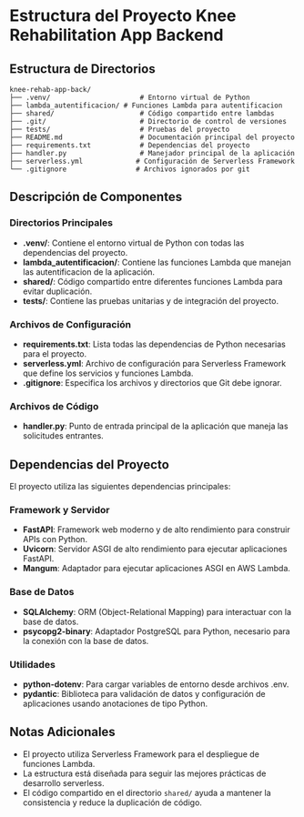 # Estructura del Proyecto Knee Rehabilitation App Backend

## Estructura de Directorios

```
knee-rehab-app-back/
├── .venv/                      # Entorno virtual de Python
├── lambda_autentificacion/ # Funciones Lambda para autentificacion
├── shared/                     # Código compartido entre lambdas
├── .git/                       # Directorio de control de versiones
├── tests/                      # Pruebas del proyecto
├── README.md                   # Documentación principal del proyecto
├── requirements.txt            # Dependencias del proyecto
├── handler.py                  # Manejador principal de la aplicación
├── serverless.yml             # Configuración de Serverless Framework
└── .gitignore                 # Archivos ignorados por git
```

## Descripción de Componentes

### Directorios Principales

- **.venv/**: Contiene el entorno virtual de Python con todas las dependencias del proyecto.
- **lambda_autentificacion/**: Contiene las funciones Lambda que manejan las autentificacion de la aplicación.
- **shared/**: Código compartido entre diferentes funciones Lambda para evitar duplicación.
- **tests/**: Contiene las pruebas unitarias y de integración del proyecto.

### Archivos de Configuración

- **requirements.txt**: Lista todas las dependencias de Python necesarias para el proyecto.
- **serverless.yml**: Archivo de configuración para Serverless Framework que define los servicios y funciones Lambda.
- **.gitignore**: Especifica los archivos y directorios que Git debe ignorar.

### Archivos de Código

- **handler.py**: Punto de entrada principal de la aplicación que maneja las solicitudes entrantes.

## Dependencias del Proyecto

El proyecto utiliza las siguientes dependencias principales:

### Framework y Servidor
- **FastAPI**: Framework web moderno y de alto rendimiento para construir APIs con Python.
- **Uvicorn**: Servidor ASGI de alto rendimiento para ejecutar aplicaciones FastAPI.
- **Mangum**: Adaptador para ejecutar aplicaciones ASGI en AWS Lambda.

### Base de Datos
- **SQLAlchemy**: ORM (Object-Relational Mapping) para interactuar con la base de datos.
- **psycopg2-binary**: Adaptador PostgreSQL para Python, necesario para la conexión con la base de datos.

### Utilidades
- **python-dotenv**: Para cargar variables de entorno desde archivos .env.
- **pydantic**: Biblioteca para validación de datos y configuración de aplicaciones usando anotaciones de tipo Python.

## Notas Adicionales

- El proyecto utiliza Serverless Framework para el despliegue de funciones Lambda.
- La estructura está diseñada para seguir las mejores prácticas de desarrollo serverless.
- El código compartido en el directorio `shared/` ayuda a mantener la consistencia y reduce la duplicación de código. 